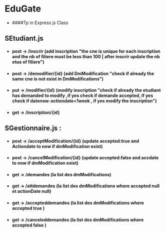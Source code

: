 # EduGate
- ####Tp in Express js Class

## SEtudiant.js
- #### post -> /inscrir   (add inscription "the cne is unique for each inscription and the nb of filiere must be less than 100 | after inscrir update the nb etus of filiere")
- #### post -> /demodifier/{id} (add DmModification "check if already the same cne is not exist in DmModifications")
- #### put -> /modifier/{id} (modify inscription "check if already the etudiant has demanded to modify ,if yes check if demande accepted, if yes check if datenow-actiondate<1week , if yes modify the inscription")
- #### get -> /inscription/{id}

## SGestionnaire.js :
- #### post -> /acceptModification/{id} (update accepted:true and Actiondate to now if dmModification exist)
- #### post -> /cancelModification/{id} (update accepted:false and accdate to now if dmModification exist)
- #### get -> /demandes (la list des dmModifications)
- #### get -> /attdemandes (la list des dmModifications where accepted null et actionDate null)
- #### get -> /accepteddemandes (la list des dmModifications where accepted true )
- #### get -> /canceleddemandes (la list des dmModifications where accepted false )
